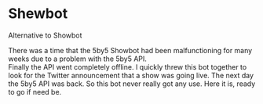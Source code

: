 Shewbot
=======

Alternative to Showbot

There was a time that the 5by5 Showbot had been malfunctioning for many weeks due to a problem with the 5by5 API.  
Finally the API went completely offline.  I quickly threw this bot together to look for the Twitter announcement
that a show was going live.  The next day the 5by5 API was back.  So this bot never really got any use.  Here it
is, ready to go if need be.
